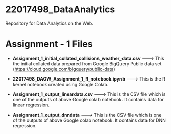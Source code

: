 # 22017498_DataAnalytics
Repository for Data Analytics on the Web.

# Assignment - 1 Files

- **Assignment_1_initial_collated_collisions_weather_data.csv** ---> This the initial collated data prepared from Google BigQuery Public data set (https://cloud.google.com/bigquery/public-data)

- **22017498_DAOW_Assignment_1_R_notebook.ipynb** ---> This is the R kernel notebook created using Google Colab.

- **Assignment_1_output_lineardata.csv**  ---> This is the CSV file which is one of the outputs of above Google colab notebook. It contains data for linear regression.

- **Assignment_1_output_dnndata**   ---> This is the CSV file which is one of the outputs of above Google colab notebook. It contains data for DNN regression.

